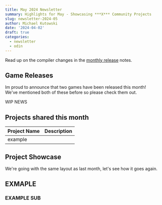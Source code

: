 ```yaml
---
title: May 2024 Newsletter
summary: Highlights for May - Showcasing ***X*** Community Projects
slug: newsletter-2024-05
author: Michael Kutowski
date: '2024-04-02' 
draft: true
categories:
  - newsletter
  - odin
---
```


Read up on the compiler changes in the [monthly release](https://github.com/odin-lang/Odin/releases/tag/dev-2024-05) notes.

## Game Releases

Im proud to announce that two games have been released this month! We've mentioned both of these before so please check them out.

WIP NEWS

## Projects shared this month

| Project Name | Description |
| --- | --- | 
| example |  |

## Project Showcase

We're going with the same layout as last month, let's see how it goes again. 

## EXMAPLE

### EXAMPLE SUB